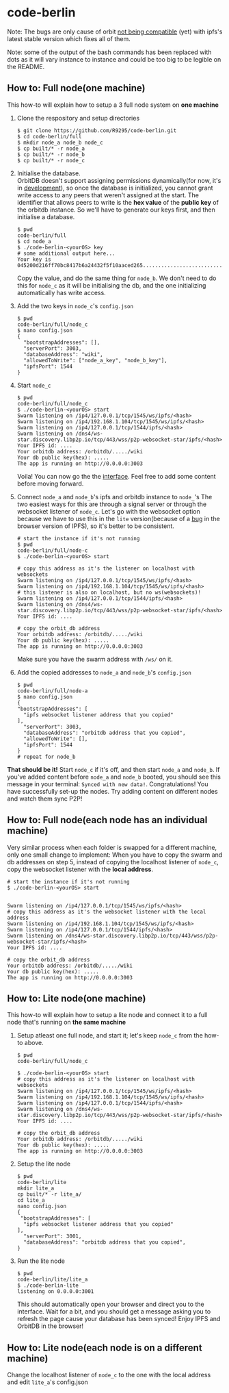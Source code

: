# code-berlin


Note: The bugs are only cause of orbit [not being compatible](https://github.com/orbitdb/orbit-db/issues/543) (yet) with ipfs's latest stable version which fixes all of them.  

Note: some of the output of the bash commands has been replaced with dots as it will vary instance to instance
and could be too big to be legible on the README.

## How to: Full node(one machine)

This how-to will explain how to setup a 3 full node system on **one machine**


1. Clone the respository and setup directories

     ```
     $ git clone https://github.com/R9295/code-berlin.git
     $ cd code-berlin/full
     $ mkdir node_a node_b node_c
     $ cp built/* -r node_a
     $ cp built/* -r node_b
     $ cp built/* -r node_c
    ```

2. Initialise the database. <br>
  OrbitDB doesn't support assigning permissions dynamically(for now, it's in [development](https://github.com/orbitdb/orbit-db/issues/292)), so once the database is initialized,
you cannot grant write access to any peers that weren't assigned at the start. The identifier that allows peers to write is the **hex value** of the **public key** of the orbitdb instance. So we'll have to generate our keys first, and then initialise a database. 

      ```
      $ pwd
      code-berlin/full
      $ cd node_a
      $ ./code-berlin-<yourOS> key
     # some additional output here...
     Your key is   045200d216ff70bc8417b6a24432f5f10aaced265..........................
    ```

    Copy the value, and do the same thing for ``node_b``. 
  We don't need to do this for ``node_c`` as it will be initialising the db, and the one 
  initializing automatically has write access.


3. Add the two keys in ``node_c``'s ``config.json``

    ```
    $ pwd
    code-berlin/full/node_c
    $ nano config.json
    {
      "bootstrapAddresses": [],
      "serverPort": 3003,
      "databaseAddress": "wiki",
      "allowedToWrite": ["node_a_key", "node_b_key"],
      "ipfsPort": 1544
    }
    ```

4. Start ``node_c``

    ```
    $ pwd
    code-berlin/full/node_c
    $ ./code-berlin-<yourOS> start
    Swarm listening on /ip4/127.0.0.1/tcp/1545/ws/ipfs/<hash>
    Swarm listening on /ip4/192.168.1.104/tcp/1545/ws/ipfs/<hash>
    Swarm listening on /ip4/127.0.0.1/tcp/1544/ipfs/<hash>
    Swarm listening on /dns4/ws-star.discovery.libp2p.io/tcp/443/wss/p2p-websocket-star/ipfs/<hash>
    Your IPFS id: ....
    Your orbitdb address: /orbitdb/...../wiki
    Your db public key(hex): .....
    The app is running on http://0.0.0.0:3003
    ```


    Voila! You can now go the the [interface](http://0.0.0.0:3003). Feel free to add some content before moving forward.

4. Connect ``node_a`` and ``node_b``'s ipfs and orbitdb instance to ``node_``'s
The two easiest ways for this are through a signal server or through the websocket listener of ``node_c``.
Let's go with the websocket option because we have to use this in the ``lite`` version(because of a [bug](https://github.com/ipfs/js-ipfs/issues/1699) in the browser version of IPFS), so it's better to be consistent.

    ```
    # start the instance if it's not running
    $ pwd
    code-berlin/full/node-c
    $ ./code-berlin-<yourOS> start
    
    # copy this address as it's the listener on localhost with websockets
    Swarm listening on /ip4/127.0.0.1/tcp/1545/ws/ipfs/<hash>
    Swarm listening on /ip4/192.168.1.104/tcp/1545/ws/ipfs/<hash>
    # this listener is also on localhost, but no ws(websockets)!
    Swarm listening on /ip4/127.0.0.1/tcp/1544/ipfs/<hash>
    Swarm listening on /dns4/ws-star.discovery.libp2p.io/tcp/443/wss/p2p-websocket-star/ipfs/<hash>
    Your IPFS id: ....
    
    # copy the orbit_db address 
    Your orbitdb address: /orbitdb/...../wiki
    Your db public key(hex): .....
    The app is running on http://0.0.0.0:3003
    ```
    Make sure you have the swarm address with ``/ws/`` on it.


5. Add the copied addresses to ``node_a`` and ``node_b``'s ``config.json``

    ```
    $ pwd 
    code-berlin/full/node-a
    $ nano config.json
    {
    "bootstrapAddresses": [
      "ipfs websocket listener address that you copied"
    ],
      "serverPort": 3003,
      "databaseAddress": "orbitdb address that you copied",
      "allowedToWrite": [],
      "ipfsPort": 1544
    }
    # repeat for node_b
    ```
**That should be it!** Start ``node_c`` if it's off, and then start ``node_a`` and ``node_b``. If you've added content before 
``node_a`` and ``node_b`` booted, you should see this message in your terminal: ``Synced with new data!``.
Congratulations! You have successfully set-up the nodes. Try adding content on different nodes and watch them sync P2P!


## How to: Full node(each node has an individual machine)
Very similar process when each folder is swapped for a different machine, only one small change to implement:
When you have to copy the swarm and db addresses on step 5, instead of copying the localhost listener of ``node_c``, copy the websocket listener with the **local address**.
```
# start the instance if it's not running
$ ./code-berlin-<yourOS> start


Swarm listening on /ip4/127.0.0.1/tcp/1545/ws/ipfs/<hash>
# copy this address as it's the websocket listener with the local address 
Swarm listening on /ip4/192.168.1.104/tcp/1545/ws/ipfs/<hash>
Swarm listening on /ip4/127.0.0.1/tcp/1544/ipfs/<hash>
Swarm listening on /dns4/ws-star.discovery.libp2p.io/tcp/443/wss/p2p-websocket-star/ipfs/<hash>
Your IPFS id: ....

# copy the orbit_db address 
Your orbitdb address: /orbitdb/...../wiki
Your db public key(hex): .....
The app is running on http://0.0.0.0:3003
```


## How to: Lite node(one machine)
This how-to will explain how to setup a lite node and connect it to a full node that's running on **the same machine**

1. Setup atleast one full node, and start it; let's keep ``node_c`` from the how-to above.  
    ```
    $ pwd
    code-berlin/full/node_c
    
    $ ./code-berlin-<yourOS> start
    # copy this address as it's the listener on localhost with websockets
    Swarm listening on /ip4/127.0.0.1/tcp/1545/ws/ipfs/<hash>
    Swarm listening on /ip4/192.168.1.104/tcp/1545/ws/ipfs/<hash>
    Swarm listening on /ip4/127.0.0.1/tcp/1544/ipfs/<hash>
    Swarm listening on /dns4/ws-star.discovery.libp2p.io/tcp/443/wss/p2p-websocket-star/ipfs/<hash>
    Your IPFS id: ....

    # copy the orbit_db address 
    Your orbitdb address: /orbitdb/...../wiki
    Your db public key(hex): .....
    The app is running on http://0.0.0.0:3003
    ```

2. Setup the lite node
    ```
    $ pwd
    code-berlin/lite
    mkdir lite_a
    cp built/* -r lite_a/
    cd lite_a
    nano config.json
    {
     "bootstrapAddresses": [
      "ipfs websocket listener address that you copied"
    ],
      "serverPort": 3001,
      "databaseAddress": "orbitdb address that you copied",
    }
    ```
3. Run the lite node
    ```
    $ pwd
    code-berlin/lite/lite_a
    $ ./code-berlin-lite 
    listening on 0.0.0.0:3001
    ```
    This should automatically open your browser and direct you to the interface. Wait for a bit, and you should get a message
    asking you to refresh the page cause your database has been synced! Enjoy IPFS and OrbitDB in the browser!


## How to: Lite node(each node is on a different machine)
Change the localhost listener of ``node_c`` to the one with the local address and edit ``lite_a``'s config.json  
